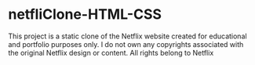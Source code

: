 # netfliClone-HTML-CSS

This project is a static clone of the Netflix website created for educational and portfolio purposes only. I do not own any copyrights associated with the original Netflix design or content. All rights belong to Netflix